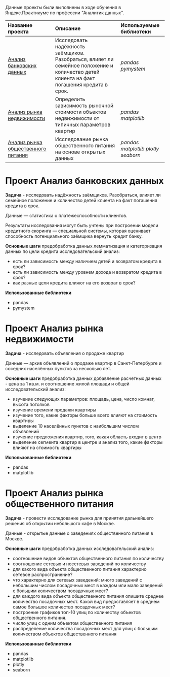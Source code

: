 Данные проекты были выполнены в ходе обучения в Яндекс.Практикуме по профессии "Аналитик данных".

| Название проекта | Описание | Используемые библиотеки | 
| :---------------------- | :---------------------- | :---------------------- |
| [Анализ банковских данных](https://github.com/kshaplyko/yandex_praktikum_projects/blob/main/Анализ%20банковских%20данных.ipynb) | Исследовать надёжность заёмщиков. Разобраться, влияет ли семейное положение и количество детей клиента на факт погашения кредита в срок.| *pandas* *pymystem* |
| [Анализ рынка недвижимости](https://github.com/kshaplyko/yandex_praktikum_projects/blob/main/Анализ%20рынка%20недвижимости.ipynb) | Определить зависимость рыночной стоимости объектов недвижимости от типичных параметров квартир | *pandas* *matplotlib* |
| [Анализ рынка общественного питания](https://github.com/kshaplyko/yandex_praktikum_projects/blob/main/Анализ%20рынка%20общественного%20питания.ipynb) | Исследование рынка общественного питания на основе открытых данных | *pandas* *matplotlib* *plotly* *seaborn* |

# Проект Анализ банковских данных
**Задача** - исследовать надёжность заёмщиков. Разобраться, влияет ли семейное положение и количество детей клиента на факт погашения кредита в срок.

Данные — статистика о платёжеспособности клиентов. 

Результаты исследования могут быть учтены при построении модели кредитного скоринга — специальной системы, которая оценивает способность потенциального заёмщика вернуть кредит банку.

**Основные шаги**
предобработка данных
лемматизация и категоризация данных по цели кредита
исследовательский анализ:
- есть ли зависимость между наличием детей и возвратом кредита в срок?
- есть ли зависимость между уровнем дохода и возвратом кредита в срок?
- как разные цели кредита влияют на его возврат в срок?

**Использованные библиотеки**
- pandas
- pymystem

# Проект Анализ рынка недвижимости
**Задача** - исследовать объявления о продаже квартир

Данные — архив объявлений о продаже квартир в Санкт-Петербурге и соседних населённых пунктов за несколько лет. 

**Основные шаги**
предобработка данных
добавление расчетных данных - цена за 1 кв.м. и соотношение жилой площади и общей
исследовательский анализ:
- изучение следующих параметров: площадь, цена, число комнат, высота потолков
- изучение времени продажи квартиры
- изучение того, какие факторы больше всего влияют на стоимость квартиры
- выделение 10 населённых пунктов с наибольшим числом объявлений
- изучение предложения квартир, того, какая область входит в центр
- выделение сегмента квартир в центре и анализ того, какие факторы влияют на стоимость квартиры

**Использованные библиотеки**
- pandas
- matplotlib

# Проект Анализ рынка общественного питания
**Задача** - провести исследование рынка для принятия дальнейшего решения об открытии небольшого кафе в Москве. 

Данные - открытые данные о заведениях общественного питания в Москве.

**Основные шаги**
предобработка данных
исследовательский анализ:
- соотношение видов объектов общественного питания по количеству
- соотношение сетевых и несетевых заведений по количеству
- для какого вида объекта общественного питания характерно сетевое распространение?
- что характерно для сетевых заведений: много заведений с небольшим числом посадочных мест в каждом или мало заведений с большим количеством посадочных мест?
- для каждого вида объекта общественного питания опишите среднее количество посадочных мест. Какой вид предоставляет в среднем самое большое количество посадочных мест?
- построение графиков топ-10 улиц по количеству объектов общественного питания. 
- число улиц с одним объектом общественного питания
- распределение количества посадочных мест для улиц с большим количеством объектов общественного питания

**Использованные библиотеки**
- pandas
- matplotlib
- plotly
- seaborn
